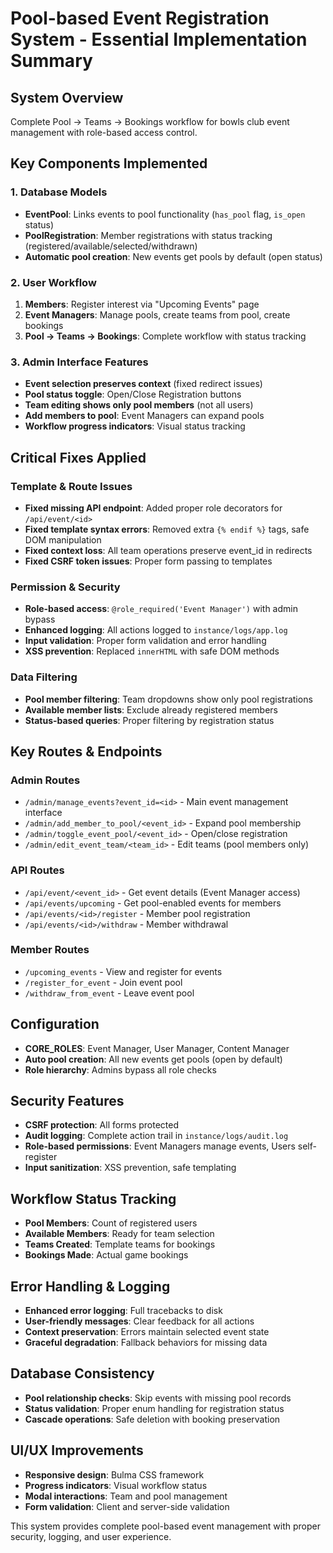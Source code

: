 # Pool-based Event Registration System - Essential Implementation Summary

## System Overview
Complete Pool → Teams → Bookings workflow for bowls club event management with role-based access control.

## Key Components Implemented

### 1. Database Models
- **EventPool**: Links events to pool functionality (`has_pool` flag, `is_open` status)
- **PoolRegistration**: Member registrations with status tracking (registered/available/selected/withdrawn)
- **Automatic pool creation**: New events get pools by default (open status)

### 2. User Workflow
1. **Members**: Register interest via "Upcoming Events" page
2. **Event Managers**: Manage pools, create teams from pool, create bookings
3. **Pool → Teams → Bookings**: Complete workflow with status tracking

### 3. Admin Interface Features
- **Event selection preserves context** (fixed redirect issues)
- **Pool status toggle**: Open/Close Registration buttons
- **Team editing shows only pool members** (not all users)
- **Add members to pool**: Event Managers can expand pools
- **Workflow progress indicators**: Visual status tracking

## Critical Fixes Applied

### Template & Route Issues
- **Fixed missing API endpoint**: Added proper role decorators for `/api/event/<id>`
- **Fixed template syntax errors**: Removed extra `{% endif %}` tags, safe DOM manipulation
- **Fixed context loss**: All team operations preserve event_id in redirects
- **Fixed CSRF token issues**: Proper form passing to templates

### Permission & Security
- **Role-based access**: `@role_required('Event Manager')` with admin bypass
- **Enhanced logging**: All actions logged to `instance/logs/app.log`
- **Input validation**: Proper form validation and error handling
- **XSS prevention**: Replaced `innerHTML` with safe DOM methods

### Data Filtering
- **Pool member filtering**: Team dropdowns show only pool registrations
- **Available member lists**: Exclude already registered members
- **Status-based queries**: Proper filtering by registration status

## Key Routes & Endpoints

### Admin Routes
- `/admin/manage_events?event_id=<id>` - Main event management interface
- `/admin/add_member_to_pool/<event_id>` - Expand pool membership
- `/admin/toggle_event_pool/<event_id>` - Open/close registration
- `/admin/edit_event_team/<team_id>` - Edit teams (pool members only)

### API Routes
- `/api/event/<event_id>` - Get event details (Event Manager access)
- `/api/events/upcoming` - Get pool-enabled events for members
- `/api/events/<id>/register` - Member pool registration
- `/api/events/<id>/withdraw` - Member withdrawal

### Member Routes
- `/upcoming_events` - View and register for events
- `/register_for_event` - Join event pool
- `/withdraw_from_event` - Leave event pool

## Configuration
- **CORE_ROLES**: Event Manager, User Manager, Content Manager
- **Auto pool creation**: All new events get pools (open by default)
- **Role hierarchy**: Admins bypass all role checks

## Security Features
- **CSRF protection**: All forms protected
- **Audit logging**: Complete action trail in `instance/logs/audit.log`
- **Role-based permissions**: Event Managers manage events, Users self-register
- **Input sanitization**: XSS prevention, safe templating

## Workflow Status Tracking
- **Pool Members**: Count of registered users
- **Available Members**: Ready for team selection  
- **Teams Created**: Template teams for bookings
- **Bookings Made**: Actual game bookings

## Error Handling & Logging
- **Enhanced error logging**: Full tracebacks to disk
- **User-friendly messages**: Clear feedback for all actions
- **Context preservation**: Errors maintain selected event state
- **Graceful degradation**: Fallback behaviors for missing data

## Database Consistency
- **Pool relationship checks**: Skip events with missing pool records
- **Status validation**: Proper enum handling for registration status
- **Cascade operations**: Safe deletion with booking preservation

## UI/UX Improvements
- **Responsive design**: Bulma CSS framework
- **Progress indicators**: Visual workflow status
- **Modal interactions**: Team and pool management
- **Form validation**: Client and server-side validation

This system provides complete pool-based event management with proper security, logging, and user experience.